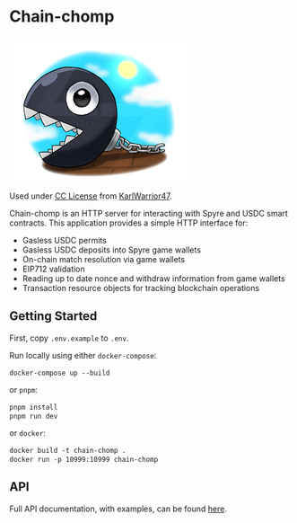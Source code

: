 # Chain-chomp

![Chomp](chomp.png)

Used under [CC License](https://creativecommons.org/licenses/by-nc-nd/3.0/) from [KarlWarrior47](https://www.deviantart.com/karlwarrior47/art/Just-a-chain-chomp-940153554).

Chain-chomp is an HTTP server for interacting with Spyre and USDC smart contracts. This application provides a simple HTTP interface for:

- Gasless USDC permits
- Gasless USDC deposits into Spyre game wallets
- On-chain match resolution via game wallets
- EIP712 validation
- Reading up to date nonce and withdraw information from game wallets
- Transaction resource objects for tracking blockchain operations

## Getting Started

First, copy `.env.example` to `.env`.

Run locally using either `docker-compose`:

```
docker-compose up --build
```

or `pnpm`:

```
pnpm install
pnpm run dev
```

or `docker`:

```
docker build -t chain-chomp .
docker run -p 10999:10999 chain-chomp
```

## API

Full API documentation, with examples, can be found [here](https://documenter.getpostman.com/view/30699952/2sA3JDiksB).
